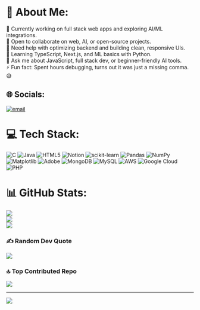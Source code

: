 
# 💫 About Me:
🔭 Currently working on full stack web apps and exploring AI/ML integrations.<br>👯 Open to collaborate on web, AI, or open-source projects.<br>🤝 Need help with optimizing backend and building clean, responsive UIs.<br>🌱 Learning TypeScript, Next.js, and ML basics with Python.<br>💬 Ask me about JavaScript, full stack dev, or beginner-friendly AI tools.<br>⚡ Fun fact: Spent hours debugging, turns out it was just a missing comma. 😅


## 🌐 Socials:
[![email](https://img.shields.io/badge/Email-D14836?logo=gmail&logoColor=white)](mailto:229x1a2856@gprec.ac.in) 

# 💻 Tech Stack:
![C](https://img.shields.io/badge/c-%2300599C.svg?style=for-the-badge&logo=c&logoColor=white) ![Java](https://img.shields.io/badge/java-%23ED8B00.svg?style=for-the-badge&logo=openjdk&logoColor=white) ![HTML5](https://img.shields.io/badge/html5-%23E34F26.svg?style=for-the-badge&logo=html5&logoColor=white) ![Notion](https://img.shields.io/badge/Notion-%23000000.svg?style=for-the-badge&logo=notion&logoColor=white) ![scikit-learn](https://img.shields.io/badge/scikit--learn-%23F7931E.svg?style=for-the-badge&logo=scikit-learn&logoColor=white) ![Pandas](https://img.shields.io/badge/pandas-%23150458.svg?style=for-the-badge&logo=pandas&logoColor=white) ![NumPy](https://img.shields.io/badge/numpy-%23013243.svg?style=for-the-badge&logo=numpy&logoColor=white) ![Matplotlib](https://img.shields.io/badge/Matplotlib-%23ffffff.svg?style=for-the-badge&logo=Matplotlib&logoColor=black) ![Adobe](https://img.shields.io/badge/adobe-%23FF0000.svg?style=for-the-badge&logo=adobe&logoColor=white) ![MongoDB](https://img.shields.io/badge/MongoDB-%234ea94b.svg?style=for-the-badge&logo=mongodb&logoColor=white) ![MySQL](https://img.shields.io/badge/mysql-4479A1.svg?style=for-the-badge&logo=mysql&logoColor=white) ![AWS](https://img.shields.io/badge/AWS-%23FF9900.svg?style=for-the-badge&logo=amazon-aws&logoColor=white) ![Google Cloud](https://img.shields.io/badge/GoogleCloud-%234285F4.svg?style=for-the-badge&logo=google-cloud&logoColor=white) ![PHP](https://img.shields.io/badge/php-%23777BB4.svg?style=for-the-badge&logo=php&logoColor=white)
# 📊 GitHub Stats:
![](https://github-readme-stats.vercel.app/api?username=uday2856&theme=solarized-light&hide_border=false&include_all_commits=false&count_private=false)<br/>
![](https://nirzak-streak-stats.vercel.app/?user=uday2856&theme=solarized-light&hide_border=false)<br/>
![](https://github-readme-stats.vercel.app/api/top-langs/?username=uday2856&theme=solarized-light&hide_border=false&include_all_commits=false&count_private=false&layout=compact)

### ✍️ Random Dev Quote
![](https://quotes-github-readme.vercel.app/api?type=horizontal&theme=radical)

### 🔝 Top Contributed Repo
![](https://github-contributor-stats.vercel.app/api?username=uday2856&limit=5&theme=dark&combine_all_yearly_contributions=true)

---
[![](https://visitcount.itsvg.in/api?id=uday2856&icon=0&color=0)](https://visitcount.itsvg.in)

<!-- Proudly created with GPRM ( https://gprm.itsvg.in ) -->

